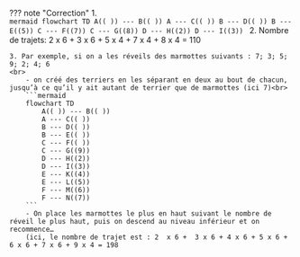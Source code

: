 ??? note "Correction"
    1. <br>
    ```mermaid
    flowchart TD
            A(( )) --- B(( ))
            A --- C(( ))
            B --- D(( ))
            B --- E((5))
            C --- F((7))
            C --- G((8))
            D --- H((2))
            D --- I((3))
    ```
    2. Nombre de trajets: 2 x 6 + 3 x 6 + 5 x 4 + 7 x 4 + 8 x 4 = 110

    3. Par exemple, si on a les réveils des marmottes suivants : 7; 3; 5; 9; 2; 4; 6
    <br>
        - on créé des terriers en les séparant en deux au bout de chacun, jusqu’à ce qu’il y ait autant de terrier que de marmottes (ici 7)<br>
        ```mermaid
        flowchart TD
            A(( )) --- B(( ))
            A --- C(( ))
            B --- D(( ))
            B --- E(( ))
            C --- F(( ))
            C --- G((9))
            D --- H((2))
            D --- I((3))
            E --- K((4))
            E --- L((5))
            F --- M((6))
            F --- N((7))
        ```
        - On place les marmottes le plus en haut suivant le nombre de réveil le plus haut, puis on descend au niveau inférieur et on recommence…
        (ici, le nombre de trajet est : 2  x 6 +  3 x 6 + 4 x 6 + 5 x 6 + 6 x 6 + 7 x 6 + 9 x 4 = 198